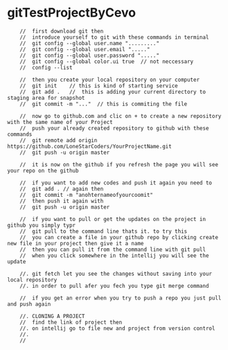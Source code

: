 # gitTestProjectByCevo
        
        
        
        //  first download git then
        //  introduce yourself to git with these commands in terminal
        //  git config --global user.name "........."
        //  git config --global user.email "....."
        //  git config --global user.password "....."
        //  git config --global color.ui true  // not neccessary
        //  config --list

        //  then you create your local repository on your computer
        //  git init    // this is kind of starting service
        //  git add .   //  this is adding your current directory to staging area for snapshot
        //  git commit -m "..."  // this is commiting the file

        //  now go to github.com and clic on + to create a new repository with the same name of your Project
        //  push your already created repository to github with these commands
        //  git remote add origin https://github.com/LoneStarCoders/YourProjectName.git
        //  git push -u origin master

        //  it is now on the github if you refresh the page you will see your repo on the github

        //  if you want to add new codes and push it again you need to
        //  git add . // again then
        //  git commit -m "anohternameofyourcoomit"
        //  then push it again with
        //  git push -u origin master

        //  if you want to pull or get the updates on the project in github you simply typr
        //  git pull to the command line thats it. to try this
        //  you can create a file in your github repo by clicking create new file in your project then give it a name
        //  then you can pull it from the command line with git pull
        //  when you click somewhere in the intellij you will see the update
        
        //. git fetch let you see the changes without saving into your local repository
        //. in order to pull afer you fech you type git merge command
        
        //  if you get an error when you try to push a repo you just pull and push again
        
        //. CLONING A PROJECT
        //  find the link of project then
        //. on intellij go to file new and project from version control 
        //. 
        //  
